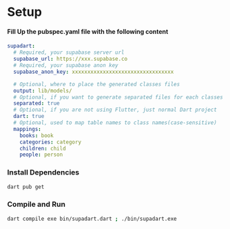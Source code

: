 # Setup

#### Fill Up the pubspec.yaml file with the following content

```yaml
supadart:
  # Required, your supabase server url
  supabase_url: https://xxx.supabase.co
  # Required, your supabase anon key
  supabase_anon_key: xxxxxxxxxxxxxxxxxxxxxxxxxxxxxxxxx

  # Optional, where to place the generated classes files
  output: lib/models/
  # Optional, if you want to generate separated files for each classes
  separated: true
  # Optional, if you are not using Flutter, just normal Dart project
  dart: true
  # Optional, used to map table names to class names(case-sensitive)
  mappings:
    books: book
    categories: category
    children: child
    people: person
```

### Install Dependencies

```bash
dart pub get
```

### Compile and Run

```bash
dart compile exe bin/supadart.dart ; ./bin/supadart.exe
```
